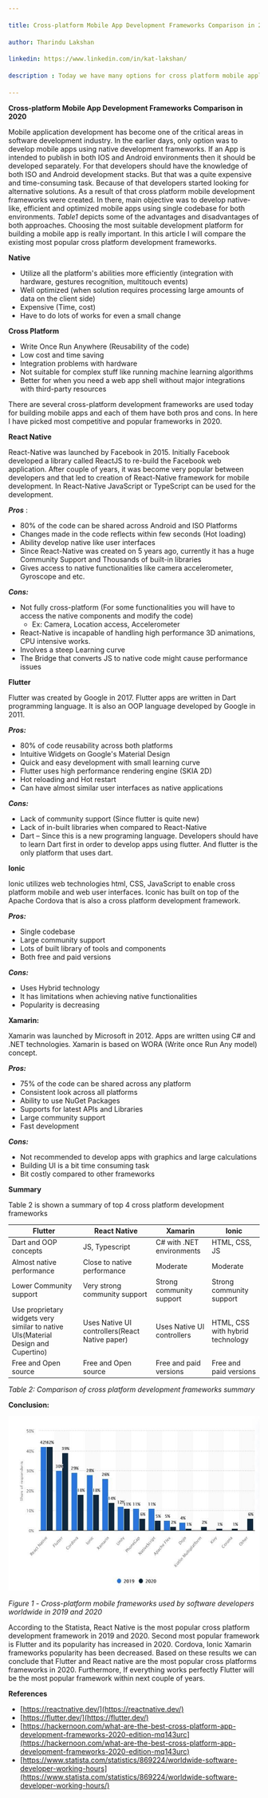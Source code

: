 ```yaml
---

title: Cross-platform Mobile App Development Frameworks Comparison in 2020

author: Tharindu Lakshan

linkedin: https://www.linkedin.com/in/kat-lakshan/

description : Today we have many options for cross platform mobile application development. Let's find out how they compare to each other!

---
```


**Cross-platform Mobile App Development Frameworks Comparison in 2020**

Mobile application development has become one of the critical areas in software development industry. In the earlier days, only option was to develop mobile apps using native development frameworks. If an App is intended to publish in both IOS and Android environments then it should be developed separately. For that developers should have the knowledge of both ISO and Android development stacks. But that was a quite expensive and time-consuming task. Because of that developers started looking for alternative solutions. As a result of that cross platform mobile development frameworks were created. In there, main objective was to develop native-like, efficient and optimized mobile apps using single codebase for both environments. _Table1_ depicts some of the advantages and disadvantages of both approaches. Choosing the most suitable development platform for building a mobile app is really important. In this article I will compare the existing most popular cross platform development frameworks.

**Native**
- Utilize all the platform&#39;s abilities more efficiently (integration with hardware, gestures recognition, multitouch events)
- Well optimized (when solution requires processing large amounts of data on the client side)
- Expensive (Time, cost)
- Have to do lots of works for even a small change

 
**Cross Platform** 
- Write Once Run Anywhere (Reusability of the code)
- Low cost and time saving
- Integration problems with hardware
- Not suitable for complex stuff like running machine learning algorithms
- Better for when you need a web app shell without major integrations with third-party resources


There are several cross-platform development frameworks are used today for building mobile apps and each of them have both pros and cons. In here I have picked most competitive and popular frameworks in 2020.

**React Native**

React-Native was launched by Facebook in 2015. Initially Facebook developed a library called ReactJS to re-build the Facebook web application. After couple of years, it was become very popular between developers and that led to creation of React-Native framework for mobile development. In React-Native JavaScript or TypeScript can be used for the development.

_**Pros**_ :

  - 80% of the code can be shared across Android and ISO Platforms
  - Changes made in the code reflects within few seconds (Hot loading)
  - Ability develop native like user interfaces
  - Since React-Native was created on 5 years ago, currently it has a huge Community Support and Thousands of built-in libraries
  - Gives access to native functionalities like camera accelerometer, Gyroscope and etc.

_**Cons:**_

  - Not fully cross-platform (For some functionalities you will have to access the native components and modify the code)
    - Ex: Camera, Location access, Accelerometer
  - React-Native is incapable of handling high performance 3D animations, CPU intensive works.
  - Involves a steep Learning curve
  - The Bridge that converts JS to native code might cause performance issues

**Flutter**

Flutter was created by Google in 2017. Flutter apps are written in Dart programming language. It is also an OOP language developed by Google in 2011.

_**Pros:**_

  - 80% of code reusability across both platforms
  - Intuitive Widgets on Google&#39;s Material Design
  - Quick and easy development with small learning curve
  - Flutter uses high performance rendering engine (SKIA 2D)
  - Hot reloading and Hot restart
  - Can have almost similar user interfaces as native applications

_**Cons:**_

  - Lack of community support (Since flutter is quite new)
  - Lack of in-built libraries when compared to React-Native
  - Dart – Since this is a new programing language. Developers should have to learn Dart first in order to develop apps using flutter. And flutter is the only platform that uses dart.

**Ionic**

Ionic utilizes web technologies html, CSS, JavaScript to enable cross platform mobile and web user interfaces. Iconic has built on top of the Apache Cordova that is also a cross platform development framework.

_**Pros:**_

  - Single codebase
  - Large community support
  - Lots of built library of tools and components
  - Both free and paid versions

_**Cons:**_

  - Uses Hybrid technology
  - It has limitations when achieving native functionalities
  - Popularity is decreasing

**Xamarin:**

Xamarin was launched by Microsoft in 2012. Apps are written using C# and .NET technologies. Xamarin is based on WORA (Write once Run Any model) concept.

_**Pros:**_

  - 75% of the code can be shared across any platform
  - Consistent look across all platforms
  - Ability to use NuGet Packages
  - Supports for latest APIs and Libraries
  - Large community support
  - Fast development

_**Cons:**_

  - Not recommended to develop apps with graphics and large calculations
  - Building UI is a bit time consuming task
  - Bit costly compared to other frameworks

**Summary**

Table 2 is shown a summary of top 4 cross platform development frameworks

 **Flutter** | **React Native** | **Xamarin** | **Ionic** 
 --- | --- | --- | --- 
| Dart and OOP concepts | JS, Typescript | C# with .NET environments | HTML, CSS, JS |
| Almost native performance | Close to native performance | Moderate | Moderate |
| Lower Community support | Very strong community support | Strong community support | Strong community support |
| Use proprietary widgets very similar to native UIs(Material Design and Cupertino) | Uses Native UI controllers(React Native paper) | Uses Native UI controllers | HTML, CSS with hybrid technology |
| Free and Open source | Free and Open source| Free and paid versions | Free and paid versions |
 


_Table 2: Comparison of cross platform development frameworks summary_

**Conclusion:**

<img src="/img/tl_1_2020_09_21.jpg " height="350px" width="570px"/>

_Figure 1 -_ _Cross-platform mobile frameworks used by software developers worldwide in 2019 and 2020_

According to the Statista, React Native is the most popular cross platform development framework in 2019 and 2020. Second most popular framework is Flutter and its popularity has increased in 2020. Cordova, Ionic Xamarin frameworks popularity has been decreased. Based on these results we can conclude that Flutter and React native are the most popular cross platforms frameworks in 2020. Furthermore, If everything works perfectly Flutter will be the most popular framework within next couple of years.

**References**

  - [https://reactnative.dev/](https://reactnative.dev/)
  - [https://flutter.dev/](https://flutter.dev/)
  - [https://hackernoon.com/what-are-the-best-cross-platform-app-development-frameworks-2020-edition-mq143urc](https://hackernoon.com/what-are-the-best-cross-platform-app-development-frameworks-2020-edition-mq143urc)
  - [https://www.statista.com/statistics/869224/worldwide-software-developer-working-hours](https://www.statista.com/statistics/869224/worldwide-software-developer-working-hours/)

